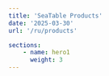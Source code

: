 ```yaml
---
title: 'SeaTable Products'
date: '2025-03-30'
url: '/ru/products'

sections:
    - name: hero1
      weight: 3
---
```

